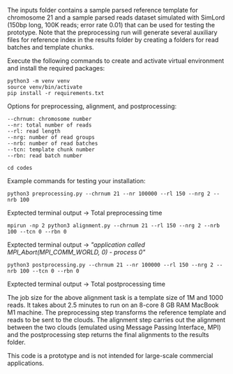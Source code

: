 The inputs folder contains a sample parsed reference template for chromosome 21 and a sample parsed reads dataset simulated with SimLord (150bp long, 100K reads; error rate 0.01) that can be used for testing the prototype. Note that the preprocessing run will generate several auxiliary files for reference index in the results folder by creating a folders for read batches and template chunks. 

Execute the following commands to create and activate virtual environment and install the required packages:
```
python3 -m venv venv  
source venv/bin/activate
pip install -r requirements.txt
```

Options for preprocessing, alignment, and postprocessing:

```
--chrnum: chromosome number 
--nr: total number of reads 
--rl: read length 
--nrg: number of read groups 
--nrb: number of read batches 
--tcn: template chunk number 
--rbn: read batch number 
```


```
cd codes 
```

Example commands for testing your installation:

```
python3 preprocessing.py --chrnum 21 --nr 100000 --rl 150 --nrg 2 --nrb 100
```
Exptected terminal output -> Total preprocessing time
```
mpirun -np 2 python3 alignment.py --chrnum 21 --rl 150 --nrg 2 --nrb 100 --tcn 0 --rbn 0
```
Exptected terminal output -> *"application called MPI_Abort(MPI_COMM_WORLD, 0) - process 0"*
```
python3 postprocessing.py --chrnum 21 --nr 100000 --rl 150 --nrg 2 --nrb 100 --tcn 0 --rbn 0
```
Exptected terminal output -> Total postprocessing time

The job size for the above alignment task is a template size of 1M and 1000 reads. It takes about 2.5 minutes to run on an 8-core 8 GB RAM MacBook M1 machine. The preprocessing step transforms the reference template and reads to be sent to the clouds. The alignment step carries out the alignment between the two clouds (emulated using Message Passing Interface, MPI) and the postprocessing step returns the final alignments to the results folder.

This code is a prototype and is not intended for large-scale commercial applications.
